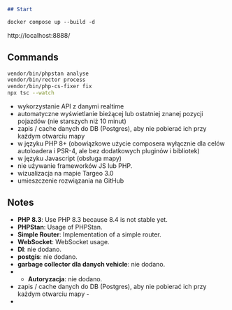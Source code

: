 ```markdown
## Start

docker compose up --build -d
```
http://localhost:8888/

## Commands

```sh
vendor/bin/phpstan analyse
vendor/bin/rector process
vendor/bin/php-cs-fixer fix
npx tsc --watch
```

* wykorzystanie API z danymi realtime
* automatyczne wyświetlanie bieżącej lub ostatniej znanej pozycji pojazdów (nie starszych niż 10 minut)
* zapis / cache danych do DB (Postgres), aby nie pobierać ich przy każdym otwarciu mapy
* w języku PHP 8+ (obowiązkowe użycie composera wyłącznie dla celów autoloadera i PSR-4, ale bez dodatkowych pluginów i bibliotek)
* w języku Javascript (obsługa mapy)
* nie używanie frameworków JS lub PHP.
* wizualizacja na mapie Targeo 3.0 
* umieszczenie rozwiązania na GitHub



## Notes

- **PHP 8.3**: Use PHP 8.3 because 8.4 is not stable yet.
- **PHPStan**: Usage of PHPStan.
- **Simple Router**: Implementation of a simple router.
- **WebSocket**: WebSocket usage.
- **DI**: nie dodano.
- **postgis**: nie dodano.
- **garbage collector dla danych vehicle**: nie dodano.
- - **Autoryzacja**: nie dodano.
- zapis / cache danych do DB (Postgres), aby nie pobierać ich przy każdym otwarciu mapy - 
- 
```